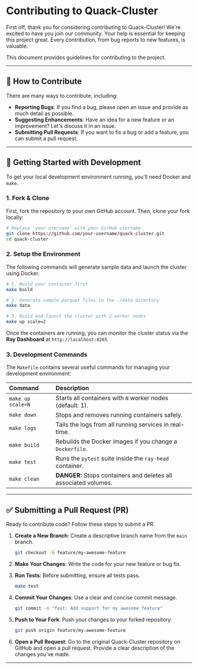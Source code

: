 # Contributing to Quack-Cluster

First off, thank you for considering contributing to Quack-Cluster\! We're excited to have you join our community. Your help is essential for keeping this project great. Every contribution, from bug reports to new features, is valuable.

This document provides guidelines for contributing to the project.

-----

## 🤝 How to Contribute

There are many ways to contribute, including:

  * **Reporting Bugs**: If you find a bug, please open an issue and provide as much detail as possible.
  * **Suggesting Enhancements**: Have an idea for a new feature or an improvement? Let's discuss it in an issue.
  * **Submitting Pull Requests**: If you want to fix a bug or add a feature, you can submit a pull request.

-----

## 🚀 Getting Started with Development

To get your local development environment running, you'll need Docker and `make`.

### 1\. Fork & Clone

First, fork the repository to your own GitHub account. Then, clone your fork locally:

```bash
# Replace 'your-username' with your GitHub username
git clone https://github.com/your-username/quack-cluster.git
cd quack-cluster
```

### 2\. Setup the Environment

The following commands will generate sample data and launch the cluster using Docker.

```bash
# 1. Build your container first
make build

# 2. Generate sample parquet files in the ./data directory
make data

# 3. Build and launch the cluster with 2 worker nodes
make up scale=2
```

Once the containers are running, you can monitor the cluster status via the **Ray Dashboard** at `http://localhost:8265`.

### 3\. Development Commands

The `Makefile` contains several useful commands for managing your development environment:

| Command | Description |
| :--- | :--- |
| `make up scale=N` | Starts all containers with `N` worker nodes (default: 1). |
| `make down` | Stops and removes running containers safely. |
| `make logs` | Tails the logs from all running services in real-time. |
| `make build` | Rebuilds the Docker images if you change a `Dockerfile`. |
| `make test` | Runs the `pytest` suite inside the `ray-head` container. |
| `make clean` | **DANGER:** Stops containers and deletes all associated volumes. |

-----

## ✅ Submitting a Pull Request (PR)

Ready to contribute code? Follow these steps to submit a PR.

1.  **Create a New Branch**: Create a descriptive branch name from the `main` branch.

    ```bash
    git checkout -b feature/my-awesome-feature
    ```

2.  **Make Your Changes**: Write the code for your new feature or bug fix.

3.  **Run Tests**: Before submitting, ensure all tests pass.

    ```bash
    make test
    ```

4.  **Commit Your Changes**: Use a clear and concise commit message.

    ```bash
    git commit -m "feat: Add support for my awesome feature"
    ```

5.  **Push to Your Fork**: Push your changes to your forked repository.

    ```bash
    git push origin feature/my-awesome-feature
    ```

6.  **Open a Pull Request**: Go to the original Quack-Cluster repository on GitHub and open a pull request. Provide a clear description of the changes you've made.

-----
